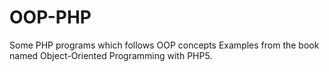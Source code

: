 # OOP-PHP
Some PHP programs which follows OOP concepts 
Examples from the book named Object-Oriented Programming with PHP5.
